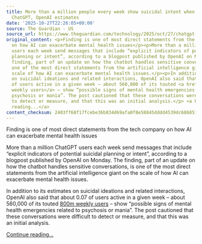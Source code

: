 ```yaml
---
title: More than a million people every week show suicidal intent when chatting with
  ChatGPT, OpenAI estimates
date: '2025-10-27T22:26:05+00:00'
source: The Guardian - US
source_url: https://www.theguardian.com/technology/2025/oct/27/chatgpt-suicide-self-harm-openai
original_content: <p>Finding is one of most direct statements from the tech company
  on how AI can exacerbate mental health issues</p><p>More than a million ChatGPT
  users each week send messages that include “explicit indicators of potential suicidal
  planning or intent”, according to a blogpost published by OpenAI on Monday. The
  finding, part of an update on how the chatbot handles sensitive conversations, is
  one of the most direct statements from the artificial intelligence giant on the
  scale of how AI can exacerbate mental health issues.</p><p>In addition to its estimates
  on suicidal ideations and related interactions, OpenAI also said that about 0.07
  of users active in a given week – about 560,000 of its touted <a href="https://techcrunch.com/2025/10/06/sam-altman-says-chatgpt-has-hit-800m-weekly-active-users/">800m
  weekly users</a> – show “possible signs of mental health emergencies related to
  psychosis or mania”. The post cautioned that these conversations were difficult
  to detect or measure, and that this was an initial analysis.</p> <a href="https://www.theguardian.com/technology/2025/oct/27/chatgpt-suicide-self-harm-openai">Continue
  reading...</a>
content_checksum: 2403ff68f17fcebe36b834d69afa0f8e58845dddd4539dc686851ed12605220f
---
```


Finding is one of most direct statements from the tech company on how AI can exacerbate mental health issues

More than a million ChatGPT users each week send messages that include “explicit indicators of potential suicidal planning or intent”, according to a blogpost published by OpenAI on Monday. The finding, part of an update on how the chatbot handles sensitive conversations, is one of the most direct statements from the artificial intelligence giant on the scale of how AI can exacerbate mental health issues.

In addition to its estimates on suicidal ideations and related interactions, OpenAI also said that about 0.07 of users active in a given week – about 560,000 of its touted [800m weekly users](https://techcrunch.com/2025/10/06/sam-altman-says-chatgpt-has-hit-800m-weekly-active-users/) – show “possible signs of mental health emergencies related to psychosis or mania”. The post cautioned that these conversations were difficult to detect or measure, and that this was an initial analysis.

 [Continue reading...](https://www.theguardian.com/technology/2025/oct/27/chatgpt-suicide-self-harm-openai)